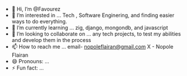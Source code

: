 - 👋 Hi, I’m @Favourez
- 👀 I’m interested in ... Tech , Software Enginering, and finding easier ways to do everything.
- 🌱 I’m currently learning ... zig, django, mongondb, and javascript
- 💞️ I’m looking to collaborate on ... any tech projects, to test my abilities and develop them in the process
- 📫 How to reach me ... email- nopoleflairan@gmail.com X - Nopole Flairan
- 😄 Pronouns: ...
- ⚡ Fun fact: ... 

<!---
Favourez/Favourez is a ✨ special ✨ repository because its `README.md` (this file) appears on your GitHub profile.
You can click the Preview link to take a look at your changes.
--->
